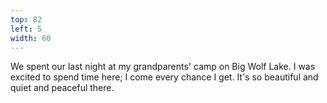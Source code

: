 ```yaml
---
top: 82
left: 5
width: 60
---
```

<span class="voice--tom">
We spent our last night at my grandparents' camp
on Big Wolf Lake.
I was excited to spend time here;
I come every chance I get.
It's so beautiful and quiet and peaceful there.
</span>
